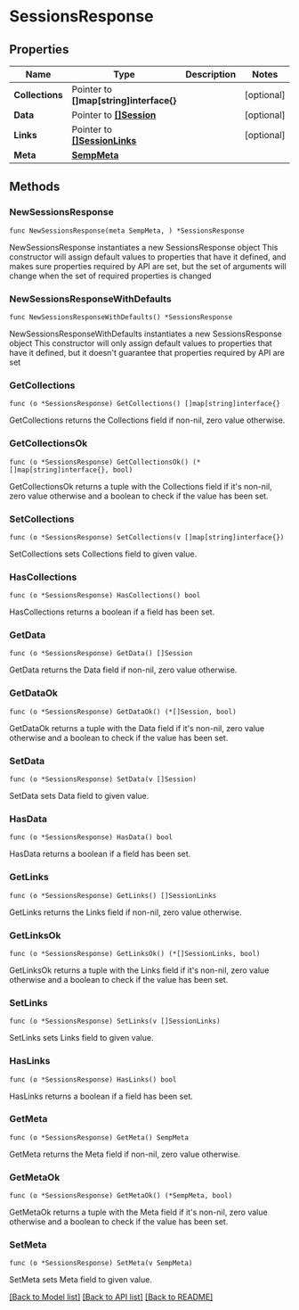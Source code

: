 # SessionsResponse

## Properties

Name | Type | Description | Notes
------------ | ------------- | ------------- | -------------
**Collections** | Pointer to **[]map[string]interface{}** |  | [optional] 
**Data** | Pointer to [**[]Session**](Session.md) |  | [optional] 
**Links** | Pointer to [**[]SessionLinks**](SessionLinks.md) |  | [optional] 
**Meta** | [**SempMeta**](SempMeta.md) |  | 

## Methods

### NewSessionsResponse

`func NewSessionsResponse(meta SempMeta, ) *SessionsResponse`

NewSessionsResponse instantiates a new SessionsResponse object
This constructor will assign default values to properties that have it defined,
and makes sure properties required by API are set, but the set of arguments
will change when the set of required properties is changed

### NewSessionsResponseWithDefaults

`func NewSessionsResponseWithDefaults() *SessionsResponse`

NewSessionsResponseWithDefaults instantiates a new SessionsResponse object
This constructor will only assign default values to properties that have it defined,
but it doesn't guarantee that properties required by API are set

### GetCollections

`func (o *SessionsResponse) GetCollections() []map[string]interface{}`

GetCollections returns the Collections field if non-nil, zero value otherwise.

### GetCollectionsOk

`func (o *SessionsResponse) GetCollectionsOk() (*[]map[string]interface{}, bool)`

GetCollectionsOk returns a tuple with the Collections field if it's non-nil, zero value otherwise
and a boolean to check if the value has been set.

### SetCollections

`func (o *SessionsResponse) SetCollections(v []map[string]interface{})`

SetCollections sets Collections field to given value.

### HasCollections

`func (o *SessionsResponse) HasCollections() bool`

HasCollections returns a boolean if a field has been set.

### GetData

`func (o *SessionsResponse) GetData() []Session`

GetData returns the Data field if non-nil, zero value otherwise.

### GetDataOk

`func (o *SessionsResponse) GetDataOk() (*[]Session, bool)`

GetDataOk returns a tuple with the Data field if it's non-nil, zero value otherwise
and a boolean to check if the value has been set.

### SetData

`func (o *SessionsResponse) SetData(v []Session)`

SetData sets Data field to given value.

### HasData

`func (o *SessionsResponse) HasData() bool`

HasData returns a boolean if a field has been set.

### GetLinks

`func (o *SessionsResponse) GetLinks() []SessionLinks`

GetLinks returns the Links field if non-nil, zero value otherwise.

### GetLinksOk

`func (o *SessionsResponse) GetLinksOk() (*[]SessionLinks, bool)`

GetLinksOk returns a tuple with the Links field if it's non-nil, zero value otherwise
and a boolean to check if the value has been set.

### SetLinks

`func (o *SessionsResponse) SetLinks(v []SessionLinks)`

SetLinks sets Links field to given value.

### HasLinks

`func (o *SessionsResponse) HasLinks() bool`

HasLinks returns a boolean if a field has been set.

### GetMeta

`func (o *SessionsResponse) GetMeta() SempMeta`

GetMeta returns the Meta field if non-nil, zero value otherwise.

### GetMetaOk

`func (o *SessionsResponse) GetMetaOk() (*SempMeta, bool)`

GetMetaOk returns a tuple with the Meta field if it's non-nil, zero value otherwise
and a boolean to check if the value has been set.

### SetMeta

`func (o *SessionsResponse) SetMeta(v SempMeta)`

SetMeta sets Meta field to given value.



[[Back to Model list]](../README.md#documentation-for-models) [[Back to API list]](../README.md#documentation-for-api-endpoints) [[Back to README]](../README.md)


